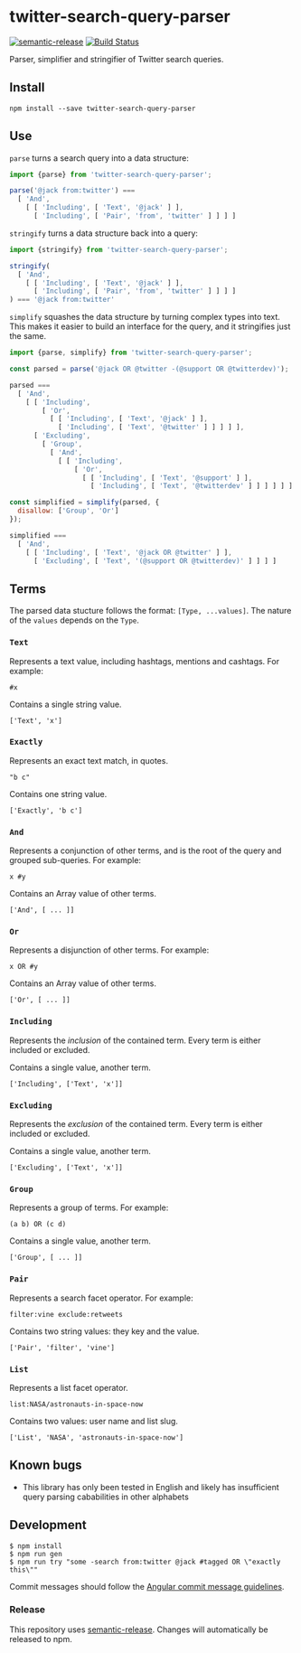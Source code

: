 # twitter-search-query-parser

[![semantic-release](https://img.shields.io/badge/%20%20%F0%9F%93%A6%F0%9F%9A%80-semantic--release-e10079.svg?style=flat-square)](https://github.com/semantic-release/semantic-release) [![Build Status](https://travis-ci.org/tweetdeck/twitter-search-query-parser.svg?branch=master)](https://travis-ci.org/tweetdeck/twitter-search-query-parser)

Parser, simplifier and stringifier of Twitter search queries.

## Install

```
npm install --save twitter-search-query-parser
```

## Use

`parse` turns a search query into a data structure:

```js
import {parse} from 'twitter-search-query-parser';

parse('@jack from:twitter') ===
  [ 'And',
    [ [ 'Including', [ 'Text', '@jack' ] ],
      [ 'Including', [ 'Pair', 'from', 'twitter' ] ] ] ]
```

`stringify` turns a data structure back into a query:

```js
import {stringify} from 'twitter-search-query-parser';

stringify(
  [ 'And',
    [ [ 'Including', [ 'Text', '@jack' ] ],
      [ 'Including', [ 'Pair', 'from', 'twitter' ] ] ] ]
) === '@jack from:twitter'
```

`simplify` squashes the data structure by turning complex types into text. This makes it easier to build an interface for the query, and it stringifies just the same.

```js
import {parse, simplify} from 'twitter-search-query-parser';

const parsed = parse('@jack OR @twitter -(@support OR @twitterdev)');

parsed ===
  [ 'And',
    [ [ 'Including',
        [ 'Or',
          [ [ 'Including', [ 'Text', '@jack' ] ],
            [ 'Including', [ 'Text', '@twitter' ] ] ] ] ],
      [ 'Excluding',
        [ 'Group',
          [ 'And',
            [ [ 'Including',
                [ 'Or',
                  [ [ 'Including', [ 'Text', '@support' ] ],
                    [ 'Including', [ 'Text', '@twitterdev' ] ] ] ] ] ] ] ] ] ] ]

const simplified = simplify(parsed, {
  disallow: ['Group', 'Or']
});

simplified ===
  [ 'And',
    [ [ 'Including', [ 'Text', '@jack OR @twitter' ] ],
      [ 'Excluding', [ 'Text', '(@support OR @twitterdev)' ] ] ] ]
```

## Terms

The parsed data stucture follows the format: `[Type, ...values]`. The nature of the `values` depends on the `Type`.

### `Text`

Represents a text value, including hashtags, mentions and cashtags. For example:

```
#x
```

Contains a single string value.

```
['Text', 'x']
```

### `Exactly`

Represents an exact text match, in quotes.

```
"b c"
```

Contains one string value.

```
['Exactly', 'b c']
```

### `And`

Represents a conjunction of other terms, and is the root of the query and grouped sub-queries. For example:

```
x #y
```

Contains an Array value of other terms.

```
['And', [ ... ]]
```

### `Or`

Represents a disjunction of other terms. For example:

```
x OR #y
```

Contains an Array value of other terms.

```
['Or', [ ... ]]
```

### `Including`

Represents the *inclusion* of the contained term. Every term is either included or excluded.

Contains a single value, another term.

```
['Including', ['Text', 'x']]
```

### `Excluding`

Represents the *exclusion* of the contained term. Every term is either included or excluded.

Contains a single value, another term.

```
['Excluding', ['Text', 'x']]
```

### `Group`

Represents a group of terms. For example:

```
(a b) OR (c d)
```

Contains a single value, another term.

```
['Group', [ ... ]]
```

### `Pair`

Represents a search facet operator. For example:

```
filter:vine exclude:retweets
```

Contains two string values: they key and the value.

```
['Pair', 'filter', 'vine']
```

### `List`

Represents a list facet operator.

```
list:NASA/astronauts-in-space-now
```

Contains two values: user name and list slug.

```
['List', 'NASA', 'astronauts-in-space-now']
```

## Known bugs

- This library has only been tested in English and likely has insufficient query parsing cababilities in other alphabets

## Development

```
$ npm install
$ npm run gen
$ npm run try "some -search from:twitter @jack #tagged OR \"exactly this\""
```

Commit messages should follow the [Angular commit message guidelines](https://github.com/angular/angular.js/blob/master/CONTRIBUTING.md#commit).

### Release

This repository uses [semantic-release](https://github.com/semantic-release/semantic-release). Changes will automatically be released to npm.
